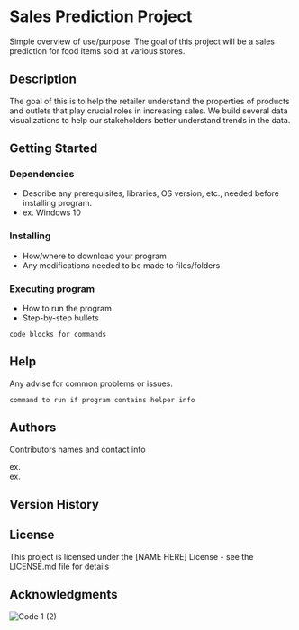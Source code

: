 # Sales Prediction Project

Simple overview of use/purpose.
The goal of this project will be a sales prediction for food items sold at various stores.
## Description

The goal of this is to help the retailer understand the properties of products and outlets that play crucial roles in increasing sales. We build several data visualizations to help our stakeholders better understand trends in the data.

## Getting Started

### Dependencies

* Describe any prerequisites, libraries, OS version, etc., needed before installing program.
* ex. Windows 10

### Installing

* How/where to download your program
* Any modifications needed to be made to files/folders

### Executing program

* How to run the program
* Step-by-step bullets
```
code blocks for commands
```

## Help

Any advise for common problems or issues.
```
command to run if program contains helper info
```

## Authors

Contributors names and contact info

ex.  
ex. 

## Version History

## License

This project is licensed under the [NAME HERE] License - see the LICENSE.md file for details

## Acknowledgments

![Code 1 (2)](https://user-images.githubusercontent.com/117793811/209271496-2ec62f51-91b3-4e7c-855d-6a9bbf3f4ffc.png)


